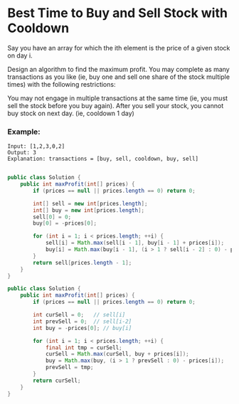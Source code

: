 # Best Time to Buy and Sell Stock with Cooldown

Say you have an array for which the ith element is the price of a given stock on day i.

Design an algorithm to find the maximum profit. You may complete as many transactions as you like (ie, buy one and sell one share of the stock multiple times) with the following restrictions:

You may not engage in multiple transactions at the same time (ie, you must sell the stock before you buy again).
After you sell your stock, you cannot buy stock on next day. (ie, cooldown 1 day)

### Example:

```
Input: [1,2,3,0,2]
Output: 3
Explanation: transactions = [buy, sell, cooldown, buy, sell]
```



```java

public class Solution {
    public int maxProfit(int[] prices) {
        if (prices == null || prices.length == 0) return 0;

        int[] sell = new int[prices.length];
        int[] buy = new int[prices.length];
        sell[0] = 0;
        buy[0] = -prices[0];

        for (int i = 1; i < prices.length; ++i) {
            sell[i] = Math.max(sell[i - 1], buy[i - 1] + prices[i]);
            buy[i] = Math.max(buy[i - 1], (i > 1 ? sell[i - 2] : 0) - prices[i]);
        }
        return sell[prices.length - 1];
    }
}
```

```java
public class Solution {
    public int maxProfit(int[] prices) {
        if (prices == null || prices.length == 0) return 0;

        int curSell = 0;   // sell[i]
        int prevSell = 0;  // sell[i-2]
        int buy = -prices[0]; // buy[i]

        for (int i = 1; i < prices.length; ++i) {
            final int tmp = curSell;
            curSell = Math.max(curSell, buy + prices[i]);
            buy = Math.max(buy, (i > 1 ? prevSell : 0) - prices[i]);
            prevSell = tmp;
        }
        return curSell;
    }
}
```
